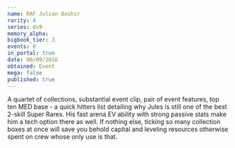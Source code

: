```yaml
---
name: RAF Julian Bashir
rarity: 4
series: ds9
memory_alpha:
bigbook_tier: 3
events: 0
in_portal: true
date: 06/09/2016
obtained: Event
mega: false
published: true
---
```


A quartet of collections, substantial event clip, pair of event features, top ten MED base - a quick hitters list detailing why Jules is still one of the best 2-skill Super Rares. His fast arena EV ability with strong passive stats make him a tech option there as well. If nothing else, ticking so many collection boxes at once will save you behold capital and leveling resources otherwise spent on crew whose only use is that.
